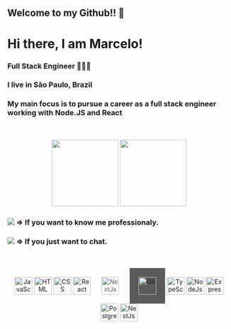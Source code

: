 ## Welcome to my Github!! 👋

<h1>Hi there, I am Marcelo! </h1>

<h3>Full Stack Engineer 👨🏻‍💻</h3>
<h3>I live in São Paulo, Brazil</h3>

<h3>My main focus is to pursue a career as a full stack engineer working with Node.JS and React</h3>
<br>
<br>
<div>
    <div align="center" >
        <img height="150em" src="https://github-readme-stats.vercel.app/api?username=marcelovqvd&show_icons=true&theme=dark"/>
        <img height="150em" src="https://github-readme-stats.vercel.app/api/top-langs/?username=marcelovqvd&layout=compact&langs_count=7&theme=dark"/>
    </div>
    <div align="left" >
        <h3><a href="https://www.linkedin.com/in/marcelovqvd-824348169/" target="_brank" ><img src="https://img.shields.io/badge/LinkedIn-0077B5?style=for-the-badge&logo=linkedin&logoColor=white" target="_brank"/></a> => If you want to know me professionaly.</h3>
        <h3><a href="https://api.whatsapp.com/send?phone=5511949989635" target="_brank" ><img src="https://img.shields.io/badge/WhatsApp-25D366?style=for-the-badge&logo=whatsapp&logoColor=white" target="_brank"/></a> => If you just want to chat.</h3>
    </div>

</div>
<br>
<br>
<div align="center" >
    <img height="40px" alt="JavaScript" src="https://cdn.jsdelivr.net/gh/devicons/devicon/icons/javascript/javascript-plain.svg" />
    <img height="40px" alt="HTML" src="https://cdn.jsdelivr.net/gh/devicons/devicon/icons/html5/html5-plain-wordmark.svg" />
    <img height="40px" alt="CSS" src="https://cdn.jsdelivr.net/gh/devicons/devicon/icons/css3/css3-plain-wordmark.svg" />
    <img height="40px" alt="React" src="https://cdn.jsdelivr.net/gh/devicons/devicon/icons/react/react-original.svg" />
    <img height="40px" alt="NextJs" src="https://cdn.jsdelivr.net/gh/devicons/devicon/icons/nextjs/nextjs-original-wordmark.svg" style='color:#5B5B5B;padding:20px;' />
    <img height="40px" alt="Git" src="https://cdn.jsdelivr.net/gh/devicons/devicon/icons/git/git-plain.svg" style='background-color:#5B5B5B;padding:20px;' />
    <img height="40px" alt="TypeScript" src="https://cdn.jsdelivr.net/gh/devicons/devicon/icons/typescript/typescript-plain.svg" />
    <img height="40px" alt="NodeJs" src="https://cdn.jsdelivr.net/gh/devicons/devicon/icons/nodejs/nodejs-plain-wordmark.svg" />
    <img height="40px" alt="Express" src="https://cdn.jsdelivr.net/gh/devicons/devicon/icons/express/express-original-wordmark.svg" />
    <img height="40px" alt="PostgreSQL" src="https://cdn.jsdelivr.net/gh/devicons/devicon/icons/postgresql/postgresql-plain-wordmark.svg" />
    <img height="40px" alt="NestJs" src="https://cdn.jsdelivr.net/gh/devicons/devicon/icons/nestjs/nestjs-plain.svg" />
</div>


<!--
**marcelovqvd/marcelovqvd** is a ✨ _special_ ✨ repository because its `README.md` (this file) appears on your GitHub profile.

Here are some ideas to get you started:

- 🔭 I’m currently working on ...
- 🌱 I’m currently learning ...
- 👯 I’m looking to collaborate on ...
- 🤔 I’m looking for help with ...
- 💬 Ask me about ...
- 📫 How to reach me: ...
- 😄 Pronouns: ...
- ⚡ Fun fact: ...
-->
